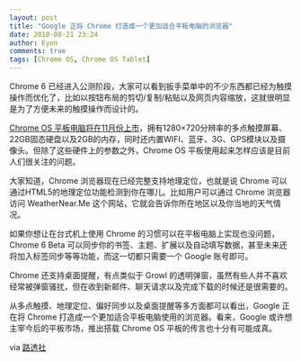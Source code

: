 ```yaml
---
layout: post
title: "Google 正将 Chrome 打造成一个更加适合平板电脑的浏览器"
date: 2010-08-21 23:24
author: Eyon
comments: true
tags: [Chrome OS, Chrome OS Tablet]
---
```

Chrome 6 已经进入公测阶段，大家可以看到扳手菜单中的不少东西都已经为触摸操作而优化了，比如以按钮布局的剪切/复制/粘贴以及网页内容缩放，这就很明显是为了方便未来的触摸操作而设计的。

[ Chrome OS 平板电脑将在11月份上市](http://www.chromi.org/archives/6669)，拥有1280×720分辨率的多点触摸屏幕、22GB固态硬盘以及2GB的内存，同时还内置WIFI、蓝牙、3G、GPS模块以及摄像头。但除了这些硬件上的参数之外，Chrome OS 平板使用起来怎样应该是目前人们很关注的问题。

大家知道，Chrome 浏览器现在已经完整支持地理定位，也就是说 Chrome 可以通过HTML5的地理定位功能检测到你在哪儿。比如用户可以通过 Chrome 浏览器访问 WeatherNear.Me 这个网站，它就会告诉你所在地区以及你当地的天气情况。

如果你想让在台式机上使用 Chrome 的习惯可以在平板电脑上实现也没问题，Chrome 6 Beta 可以同步你的书签、主题、扩展以及自动填写数据，甚至未来还将加入标签同步等等功能，而这一切都只需要一个 Google 账号即可。

Chrome 还支持桌面提醒，有点类似于 Growl 的透明弹窗，虽然有些人并不喜欢经常被弹窗骚扰，但在收到新邮件、聊天请求以及完成下载的时候还是很需要的。

从多点触摸、地理定位、偏好同步以及桌面提醒等多方面都可以看出，Google 正在将 Chrome 打造成一个更加适合平板电脑使用的浏览器。看来，Google 或许想主宰今后的平板市场，推出搭载 Chrome OS 平板的传言也十分有可能成真。

via [路透社](http://www.reuters.com/article/idUS374431618920100821)
